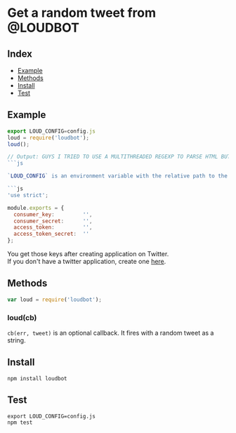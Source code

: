 # Get a random tweet from @LOUDBOT

## Index

* [Example](#example)
* [Methods](#methods)
* [Install](#install)
* [Test](#test)

## Example

```js
export LOUD_CONFIG=config.js
loud = require('loudbot');
loud();

// Output: GUYS I TRIED TO USE A MULTITHREADED REGEXP TO PARSE HTML BUT IT DIDN'T WORK: HELP???
```js

`LOUD_CONFIG` is an environment variable with the relative path to the config file. The file should look like:

```js
'use strict';

module.exports = {
  consumer_key:         '',
  consumer_secret:      '',
  access_token:         '',
  access_token_secret:  ''
};
```

You get those keys after creating application on Twitter.  
If you don't have a twitter application, create one [here](https://dev.twitter.com/apps).

## Methods

```js
var loud = require('loudbot');
```

### loud(cb)

`cb(err, tweet)` is an optional callback. It fires with a random tweet as a string.

## Install

    npm install loudbot

## Test

    export LOUD_CONFIG=config.js
    npm test

